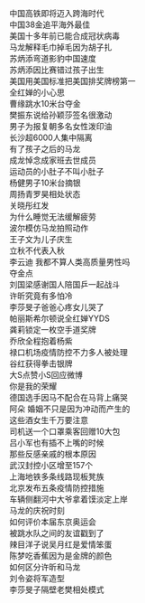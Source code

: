 中国高铁即将迈入跨海时代  
中国38金追平海外最佳  
美国十多年前已能合成冠状病毒  
马龙解释毛巾掉毛因为胡子扎  
苏炳添弯道影豹中国速度  
苏炳添因比赛错过孩子出生  
美国用美国标准把美国排奖牌榜第一  
全红婵的小心思  
曹缘跳水10米台夺金  
樊振东说给孙颖莎签名很激动  
男子为报复朝多名女性泼印油  
长沙超6000人集中隔离  
有了孩子之后的马龙  
成龙悼念成家班去世成员  
运动员的小肚子不叫小肚子  
杨健男子10米台摘银  
周扬青罗昊相处状态  
关晓彤红发  
为什么睡觉无法缓解疲劳  
波尔模仿马龙拍照动作  
王子文为儿子庆生  
立秋不代表入秋  
李云迪 我都不算人类高质量男性吗  
夺金点  
刘国梁感谢国人陪国乒一起战斗  
许昕究竟有多怕冷  
李莎旻子爸爸心疼女儿哭了  
帕丽斯希尔顿说全红婵YYDS  
龚莉锁定一枚空手道奖牌  
乔欣全程抱着杨紫  
禄口机场疫情防控不力多人被处理  
谷红获得拳击银牌  
大S点赞小S回应微博  
你是我的荣耀  
德国选手因马不配合在马背上痛哭  
阿朵 婚姻不只是因为冲动而产生的  
这些酒女生千万要注意  
司机送一个口罩乘客回赠10大包  
吕小军也有插不上嘴的时候  
那些反感亲戚的根本原因  
武汉封控小区增至157个  
上海地铁多条线路现板凳族  
北京发布五条疫情防控措施  
车辆侧翻河中大爷拿着馍淡定上岸  
马龙的庆祝时刻  
如何评价本届东京奥运会  
被跳水队之间的友谊戳到了  
辣目洋子说吴月红是爱情笨蛋  
陈梦吃香蕉因为是金牌的颜色  
如何区分许昕和马龙  
刘令姿将军造型  
李莎旻子隔壁老樊相处模式  
